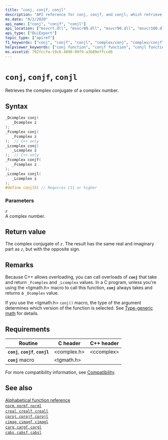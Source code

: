 ```yaml
---
title: "conj, conjf, conjl"
description: "API reference for conj, conjf, and conjl; which retrieve the complex conjugate of a complex number."
ms.date: "9/2/2020"
api_name: ["conj", "conjf", "conjl"]
api_location: ["msvcrt.dll", "msvcr80.dll", "msvcr90.dll", "msvcr100.dll", "msvcr100_clr0400.dll", "msvcr110.dll", "msvcr110_clr0400.dll", "msvcr120.dll", "msvcr120_clr0400.dll", "ucrtbase.dll", "api-ms-win-crt-math-l1-1-0.dll"]
api_type: ["DLLExport"]
topic_type: ["apiref"]
f1_keywords: ["conj", "conjf", "conjl", "complex/conj", "complex/conjf", "complex/conjl"]
helpviewer_keywords: ["conj function", "conjf function", "conjl function"]
ms.assetid: 792fccfa-19c6-4890-99f9-a3b89effccd6
---
```

# `conj`, `conjf`, `conjl`

Retrieves the complex conjugate of a complex number.

## Syntax

```C
_Dcomplex conj(
   _Dcomplex z
);
_Fcomplex conj(
   _Fcomplex z
);  // C++ only
_Lcomplex conj(
   _Lcomplex z
);  // C++ only
_Fcomplex conjf(
   _Fcomplex z
);
_Lcomplex conjl(
   _Lcomplex z
);
#define conj(X) // Requires C11 or higher
```

### Parameters

*`z`*\
A complex number.

## Return value

The complex conjugate  of *`z`*.  The result has the same real and imaginary part as *`z`*, but with the opposite sign.

## Remarks

Because C++ allows overloading, you can call overloads of **`conj`** that take and return `_Fcomplex` and `_Lcomplex` values. In a C program, unless you're using the \<tgmath.h> macro to call this function, **`conj`** always takes and returns a `_Dcomplex` value.

If you use the \<tgmath.h> `conj()` macro, the type of the argument determines which version of the function is selected. See [Type-generic math](../tgmath.md) for details.

## Requirements

|Routine|C header|C++ header|
|-------------|--------------|------------------|
|**`conj`**, **`conjf`**, **`conjl`**|\<complex.h>|\<ccomplex>|
|**`conj`** macro | \<tgmath.h> ||

For more compatibility information, see [Compatibility](../compatibility.md).

## See also

[Alphabetical function reference](crt-alphabetical-function-reference.md)\
[`norm`, `normf`, `norml`](norm-normf-norml1.md)\
[`creal`, `crealf`, `creall`](creal-crealf-creall.md)\
[`cproj`, `cprojf`, `cprojl`](cproj-cprojf-cprojl.md)\
[`cimag`, `cimagf`, `cimagl`](cimag-cimagf-cimagl.md)\
[`carg`, `cargf`, `cargl`](carg-cargf-cargl.md)\
[`cabs`, `cabsf`, `cabsl`](cabs-cabsf-cabsl.md)
